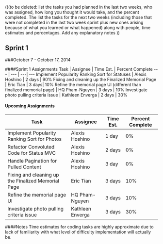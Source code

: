 (((to be deleted: list the tasks you had planned in the last two weeks, who was assigned, how long you thought it would take, and the percent completed.  The list the tasks for the next two weeks (including those that were not completed in the last two week sprint plus new ones arising because of what you learned or what happened) along with people, time estimates and percentages.   Add any explanatory notes ))

## Sprint 1
###October 7 - October 17, 2014

####Sprint 1 Assignments
Task | Assignee | Time Est. | Percent Complete
---   | ---   | ---| ---
Implement Popularity Ranking Sort for Statuses | Alexis Hoshino | 2 days | 90%
Fixing and cleaning up the Finalized Memorial Page | Eric Tian | 3 days| 10%
Refine the memorial page UI (different than finalized memorial page) | HQ Pham-Nguyen | 3 days | 10%
Investigate photo pulling criteria issue | Kathleen Enverga | 2 days | 30%

#### Upcoming Assignments
Task | Assignee | Time Est. | Percent Complete
---   | ---   | ---| ---
Implement Popularity Ranking Sort for Photos | Alexis Hoshino | 1 day | 0%
Refactor Convoluted Code for Status MVC | Alexis Hoshino | 2 days | 0%
Handle Pagination for Pulled Content | Alexis Hoshino | 3 day | 0%
Fixing and cleaning up the Finalized Memorial Page | Eric Tian | 3 days | 10%
Refine the memorial page UI | HQ Pham-Nguyen | 3 days | 10%
Investigate photo pulling criteria issue | Kathleen Enverga | 3 days | 30%

####Notes
Time estimates for coding tasks are highly approximate due to lack of familiarity with what level of difficulty implementation will actually be.
